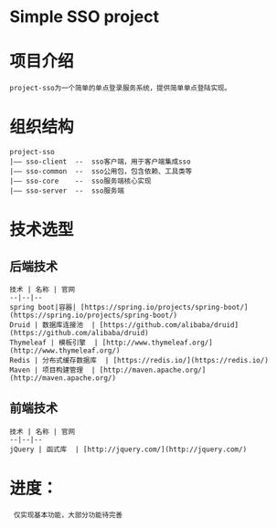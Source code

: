 # Simple SSO project 


# 项目介绍

    project-sso为一个简单的单点登录服务系统，提供简单单点登陆实现。
    
# 组织结构

    project-sso
    |—— sso-client  --  sso客户端，用于客户端集成sso
    |—— sso-common  --  sso公用包，包含依赖、工具类等
    |—— sso-core    --  sso服务端核心实现
    |—— sso-server  --  sso服务端
    
# 技术选型
    
## 后端技术

    技术 | 名称 | 官网
    --|--|--
    spring boot|容器| [https://spring.io/projects/spring-boot/] (https://spring.io/projects/spring-boot/)
    Druid | 数据库连接池  | [https://github.com/alibaba/druid](https://github.com/alibaba/druid)
    Thymeleaf | 模板引擎  | [http://www.thymeleaf.org/](http://www.thymeleaf.org/)
    Redis | 分布式缓存数据库  | [https://redis.io/](https://redis.io/)
    Maven | 项目构建管理  | [http://maven.apache.org/](http://maven.apache.org/)
    
## 前端技术

    技术 | 名称 | 官网
    --|--|--
    jQuery | 函式库  | [http://jquery.com/](http://jquery.com/)
    
# 进度：
     
     仅实现基本功能，大部分功能待完善
        
        
 
    